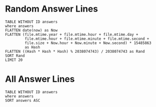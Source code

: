 # Random Answer Lines
```dataview 
TABLE WITHOUT ID answers
where answers
FLATTEN date(now) as Now
FLATTEN (file.mtime.year + file.mtime.hour + file.mtime.day + 
	     file.mtime.hour + file.mtime.minute + file.mtime.second + 
	     file.size + Now.hour + Now.minute + Now.second) * 15485863 
	     as Hash
FLATTEN ((Hash * Hash * Hash) % 2038074743) / 2038074743 as Rand
SORT Rand
LIMIT 20
```
# All Answer Lines
```dataview
TABLE WITHOUT ID answers
where answers
SORT answers ASC
```